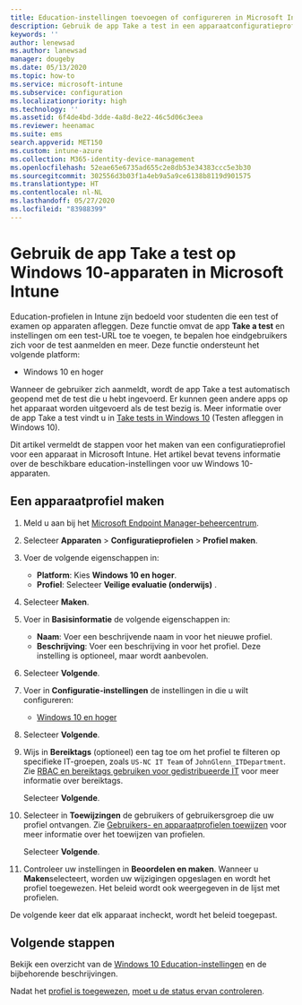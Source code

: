 ```yaml
---
title: Education-instellingen toevoegen of configureren in Microsoft Intune - Azure | Microsoft Docs
description: Gebruik de app Take a test in een apparaatconfiguratieprofiel op apparaten met Windows 10 en hoger in Microsoft Intune. Maak een configuratieprofiel met behulp van de Education-instellingen, voer een test-app-URL in, kies hoe gebruikers zich aanmelden, bewaak het scherm tijdens de test en sta tekstsuggesties al dan niet toe tijdens de test.
keywords: ''
author: lenewsad
ms.author: lanewsad
manager: dougeby
ms.date: 05/13/2020
ms.topic: how-to
ms.service: microsoft-intune
ms.subservice: configuration
ms.localizationpriority: high
ms.technology: ''
ms.assetid: 6f4de4bd-3dde-4a8d-8e22-46c5d06c3eea
ms.reviewer: heenamac
ms.suite: ems
search.appverid: MET150
ms.custom: intune-azure
ms.collection: M365-identity-device-management
ms.openlocfilehash: 52eae65e6735ad655c2e8db53e34383ccc5e3b30
ms.sourcegitcommit: 302556d3b03f1a4eb9a5a9ce6138b8119d901575
ms.translationtype: HT
ms.contentlocale: nl-NL
ms.lasthandoff: 05/27/2020
ms.locfileid: "83988399"
---
```

# <a name="use-the-take-a-test-app-on-windows-10-devices-in-microsoft-intune"></a>Gebruik de app Take a test op Windows 10-apparaten in Microsoft Intune

Education-profielen in Intune zijn bedoeld voor studenten die een test of examen op apparaten afleggen. Deze functie omvat de app **Take a test** en instellingen om een test-URL toe te voegen, te bepalen hoe eindgebruikers zich voor de test aanmelden en meer. Deze functie ondersteunt het volgende platform:

- Windows 10 en hoger

Wanneer de gebruiker zich aanmeldt, wordt de app Take a test automatisch geopend met de test die u hebt ingevoerd. Er kunnen geen andere apps op het apparaat worden uitgevoerd als de test bezig is. Meer informatie over de app Take a test vindt u in [Take tests in Windows 10](https://docs.microsoft.com/education/windows/take-tests-in-windows-10) (Testen afleggen in Windows 10).

Dit artikel vermeldt de stappen voor het maken van een configuratieprofiel voor een apparaat in Microsoft Intune. Het artikel bevat tevens informatie over de beschikbare education-instellingen voor uw Windows 10-apparaten.

## <a name="create-a-device-profile"></a>Een apparaatprofiel maken

1. Meld u aan bij het [Microsoft Endpoint Manager-beheercentrum](https://go.microsoft.com/fwlink/?linkid=2109431).
2. Selecteer **Apparaten** > **Configuratieprofielen** > **Profiel maken**.
3. Voer de volgende eigenschappen in:

    - **Platform**: Kies **Windows 10 en hoger**.
    - **Profiel**: Selecteer **Veilige evaluatie (onderwijs)** .

4. Selecteer **Maken**.
5. Voer in **Basisinformatie** de volgende eigenschappen in:

    - **Naam**: Voer een beschrijvende naam in voor het nieuwe profiel.
    - **Beschrijving**: Voer een beschrijving in voor het profiel. Deze instelling is optioneel, maar wordt aanbevolen.

6. Selecteer **Volgende**.
7. Voer in **Configuratie-instellingen** de instellingen in die u wilt configureren:

    - [Windows 10 en hoger](education-settings-windows.md)

8. Selecteer **Volgende**.

9. Wijs in **Bereiktags** (optioneel) een tag toe om het profiel te filteren op specifieke IT-groepen, zoals `US-NC IT Team` of `JohnGlenn_ITDepartment`. Zie [RBAC en bereiktags gebruiken voor gedistribueerde IT](../fundamentals/scope-tags.md) voor meer informatie over bereiktags.

    Selecteer **Volgende**.

10. Selecteer in **Toewijzingen** de gebruikers of gebruikersgroep die uw profiel ontvangen. Zie [Gebruikers- en apparaatprofielen toewijzen](device-profile-assign.md) voor meer informatie over het toewijzen van profielen.

    Selecteer **Volgende**.

11. Controleer uw instellingen in **Beoordelen en maken**. Wanneer u **Maken**selecteert, worden uw wijzigingen opgeslagen en wordt het profiel toegewezen. Het beleid wordt ook weergegeven in de lijst met profielen.

De volgende keer dat elk apparaat incheckt, wordt het beleid toegepast.

## <a name="next-steps"></a>Volgende stappen

Bekijk een overzicht van de [Windows 10 Education-instellingen](education-settings-windows.md) en de bijbehorende beschrijvingen.

Nadat het [profiel is toegewezen](device-profile-assign.md), [moet u de status ervan controleren](device-profile-monitor.md).
